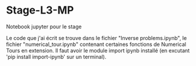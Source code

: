 # Stage-L3-MP
Notebook jupyter pour le stage

Le code que j'ai écrit se trouve dans le fichier "Inverse problems.ipynb", le fichier "numerical_tour.ipynb" contenant certaines fonctions de Numerical Tours en extension.
Il faut avoir le module import ipynb installé (en excutant 'pip install import-ipynb' sur un terminal).
